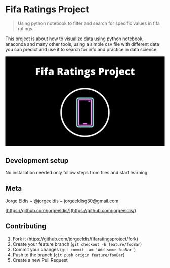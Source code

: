 # Fifa Ratings Project

> Using python notebook to filter and search for specific values in fifa ratings. 

This project is about how to visualize data using python notebook, anaconda and many other tools, using a simple csv file with different data you can predict and use it to search for info and practice in data science.

![header](https://raw.githubusercontent.com/jorgeeldis/fifaratingsproject/main/fifarating.png)

## Development setup

No installation needed only follow steps from files and start learning

## Meta

Jorge Eldis ~ [@jorgeeldis](https://twitter.com/jorgeeldis) ~ jorgeeldisg30@gmail.com

[https://github.com/jorgeeldis/](https://github.com/jorgeeldis/)

## Contributing

1. Fork it (<https://github.com/jorgeeldis/fifaratingsproject/fork>)
2. Create your feature branch (`git checkout -b feature/fooBar`)
3. Commit your changes (`git commit -am 'Add some fooBar'`)
4. Push to the branch (`git push origin feature/fooBar`)
5. Create a new Pull Request
 
